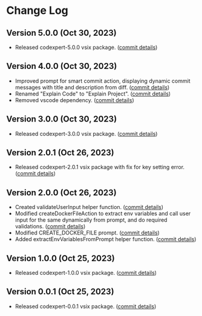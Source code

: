 # Change Log

## Version 5.0.0 (Oct 30, 2023)

-  Released codexpert-5.0.0 vsix package. ([commit details](https://github.com/mariajz/CodeXpert/commit/ede48618bb6ec4b72e4e1b113e83005089068db5))

## Version 4.0.0 (Oct 30, 2023)

-  Improved prompt for smart commit action, displaying dynamic commit messages with title and description from diff. ([commit details](https://github.com/mariajz/CodeXpert/commit/fe8f5e4985d1705bf9d587e39b3166e34c49e3e2))
-  Renamed "Explain Code" to "Explain Project". ([commit details](https://github.com/mariajz/CodeXpert/commit/e9b11ac4a6beea01a80a756409dc23d5027df165))
-  Removed vscode dependency. ([commit details](https://github.com/mariajz/CodeXpert/commit/8d8c8ae40c9efe4bf389dfb19b25af4ec27e3cb8))

## Version 3.0.0 (Oct 30, 2023)

-  Released codexpert-3.0.0 vsix package. ([commit details](https://github.com/mariajz/CodeXpert/commit/e6ea36d95834e49b11fd421dbc3f8d0d7425eb9b))

## Version 2.0.1 (Oct 26, 2023)

-  Released codexpert-2.0.1 vsix package with fix for key setting error. ([commit details](https://github.com/mariajz/CodeXpert/commit/5768f57d1419d2722f726f077a6844b1b8df2574))

## Version 2.0.0 (Oct 26, 2023)

-  Created validateUserInput helper function. ([commit details](https://github.com/mariajz/CodeXpert/commit/c4d1dff5fcc8ad97310507fa7bdab7ae93d26d4e))
-  Modified createDockerFileAction to extract env variables and call user input for the same dynamically from prompt, and do required validations. ([commit details](https://github.com/mariajz/CodeXpert/commit/00d55ef523bad910e1e7b9aef3a9ccfe406abc5b))
-  Modified CREATE_DOCKER_FILE prompt. ([commit details](https://github.com/mariajz/CodeXpert/commit/00d55ef523bad910e1e7b9aef3a9ccfe406abc5b))
-  Added extractEnvVariablesFromPrompt helper function. ([commit details](https://github.com/mariajz/CodeXpert/commit/22bf423ce7504f53663d0cf3cecbd65af8a632fb))

## Version 1.0.0 (Oct 25, 2023)

-  Released codexpert-1.0.0 vsix package. ([commit details](https://github.com/mariajz/CodeXpert/commit/2f7a6a8c78381f204d791bdedb4f059c35fb0af3))

## Version 0.0.1 (Oct 25, 2023)

-  Released codexpert-0.0.1 vsix package. ([commit details](https://github.com/mariajz/CodeXpert/commit/b437525852f707c60c12cefa6aa0f81c6851eab7))
